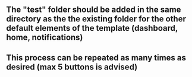 ## The "test" folder should be added in the same directory as the the existing folder for the other default elements of the template (dashboard, home, notifications)

## This process can be repeated as many times as desired (max 5 buttons is advised)
